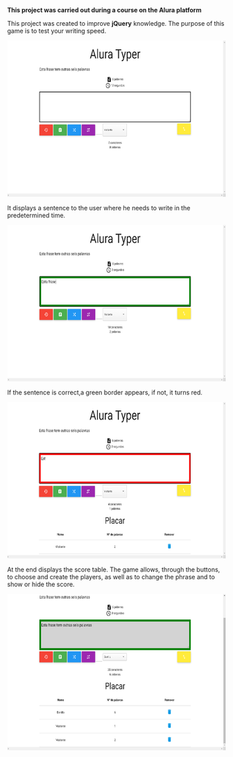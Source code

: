 <strong>This project was carried out during a course on the Alura platform</strong>

This project was created to improve <strong>jQuery</strong> knowledge.
The purpose of this game is to test your writing speed.

<img height="360em" src="https://github.com/DanilloDamian/jQuery/blob/main/Content/img/Screenshot_1.png"/>

It displays a sentence to the user where he needs to write in the predetermined time. 

<img height="360em" src="https://github.com/DanilloDamian/jQuery/blob/main/Content/img/Screenshot_2.png"/>

If the sentence is correct,a green border appears, if not, it turns red.

<img height="360em" src="https://github.com/DanilloDamian/jQuery/blob/main/Content/img/Screenshot_3.png"/>

At the end displays the score table.
The game allows, through the buttons, to choose and create the players, as well as to change the phrase and to show or hide the score.

<img height="360em" src="https://github.com/DanilloDamian/jQuery/blob/main/Content/img/Screenshot_4.png"/>
